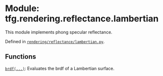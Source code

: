 <div itemscope itemtype="http://developers.google.com/ReferenceObject">
<meta itemprop="name" content="tfg.rendering.reflectance.lambertian" />
<meta itemprop="path" content="Stable" />
</div>

# Module: tfg.rendering.reflectance.lambertian

This module implements phong specular reflectance.

Defined in [`rendering/reflectance/lambertian.py`](https://github.com/tensorflow/graphics/blob/master/tensorflow_graphics/rendering/reflectance/lambertian.py).

<!-- Placeholder for "Used in" -->


## Functions

[`brdf(...)`](../../../tfg/rendering/reflectance/lambertian/brdf.md): Evaluates the brdf of a Lambertian surface.

